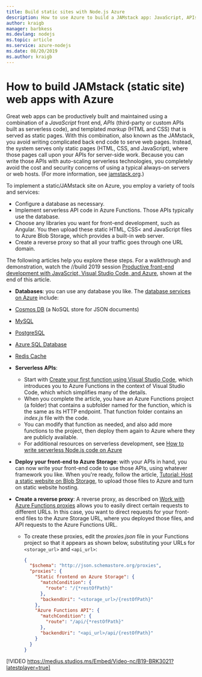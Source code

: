 ```yaml
---
title: Build static sites with Node.js Azure
description: How to use Azure to build a JAMstack app: JavaScript, APIs, and Markup
author: kraigb
manager: barbkess
ms.devlang: nodejs
ms.topic: article
ms.service: azure-nodejs
ms.date: 08/20/2019
ms.author: kraigb
---
```


# How to build JAMstack (static site) web apps with Azure

Great web apps can be productively built and maintained using a combination of a *JavaScript* front end, *APIs* (third-party or custom APIs built as serverless code), and templated *markup* (HTML and CSS) that is served as static pages. With this combination, also known as the JAMstack, you avoid writing complicated back end code to serve web pages. Instead, the system serves only static pages (HTML, CSS, and JavaScript), where those pages call upon your APIs for server-side work. Because you can write those APIs with auto-scaling serverless technologies, you completely avoid the cost and security concerns of using a typical always-on servers or web hosts. (For more information, see [jamstack.org](https://jamstack.org/).)

To implement a static/JAMstack site on Azure, you employ a variety of tools and services:

- Configure a database as necessary.
- Implement serverless API code in Azure Functions. Those APIs typically use the database.
- Choose any libraries you want for front-end development, such as Angular. You then upload these static HTML, CSS< and JavaScript files to Azure Blob Storage, which provides a built-in web server.
- Create a reverse proxy so that all your traffic goes through one URL domain.

The following articles help you explore these steps. For a walkthrough and demonstration, watch the //build 2019 session [Productive front-end development with JavaScript, Visual Studio Code, and Azure](https://mybuild.techcommunity.microsoft.com/sessions/77038?source=sessions#top-anchor), shown at the end of this article.

- **Databases**: you can use any database you like. The [database services on Azure](https://docs.microsoft.com/azure/#pivot=products&panel=databases) include:

- [Cosmos DB](/azure/cosmos-db/create-sql-api-nodejs.md) (a NoSQL store for JSON documents)
- [MySQL](/azure/mysql/connect-nodejs.md)
- [PostgreSQL](/azure/postgresql/connect-nodejs.md)
- [Azure SQL Database](/azure/sql-database/sql-database-connect-query-nodejs.md)
- [Redis Cache](/azure/azure-cache-for-redis/cache-nodejs-get-started.md)
  
- **Serverless APIs**:

  - Start with [Create your first function using Visual Studio Code](/azure/azure-functions/functions-create-first-function-vs-code.md), which introduces you to Azure Functions in the context of Visual Studio Code, which which simplifies many of the details.
  - When you complete the article, you have an Azure Functions project (a folder) that contains a subfolder named for the function, which is the same as its HTTP endpoint. That function folder contains an *index.js* file with the code.
  - You can modify that function as needed, and also add more functions to the project, then deploy them again to Azure where they are publicly available.
  - For additional resources on serverless development, see [How to write serverless Node.js code on Azure](node-howto-write-serverless-code.md)

- **Deploy your front-end to Azure Storage**: with your APIs in hand, you can now write your front-end code to use those APIs, using whatever framework you like. When you're ready, follow the article, [Tutorial: Host a static website on Blob Storage](/storage/blobs/storage-blob-static-website-host.md), to upload those files to Azure and turn on static website hosting.

- **Create a reverse proxy**: A reverse proxy, as described on [Work with Azure Functions proxies](/azure/azure-functions/functions-proxies.md) allows you to easily direct certain requests to different URLs. In this case, you want to direct requests for your front-end files to the Azure Storage URL, where you deployed those files, and API requests to the Azure Functions URL.

  - To create these proxies, edit the *proxies.json* file in your Functions project so that it appears as shown below, substituting your URLs for `<storage_url>` and `<api_url>`:
  
    ```json
    {
      "$schema": "http://json.schemastore.org/proxies",
      "proxies": {
        "Static frontend on Azure Storage": {
          "matchCondition": {
            "route": "/{*restOfPath}"
          },
          "backendUri": "<storage_url>/{restOfPath}"
        },
        "Azure Functions API": {
          "matchCondition": {
            "route": "/api/{*restOfPath}"
          },
          "backendUri": "<api_url>/api/{restOfPath}"
        }
      }
    }
    ```

[!VIDEO https://medius.studios.ms/Embed/Video-nc/B19-BRK3021?latestplayer=true]
